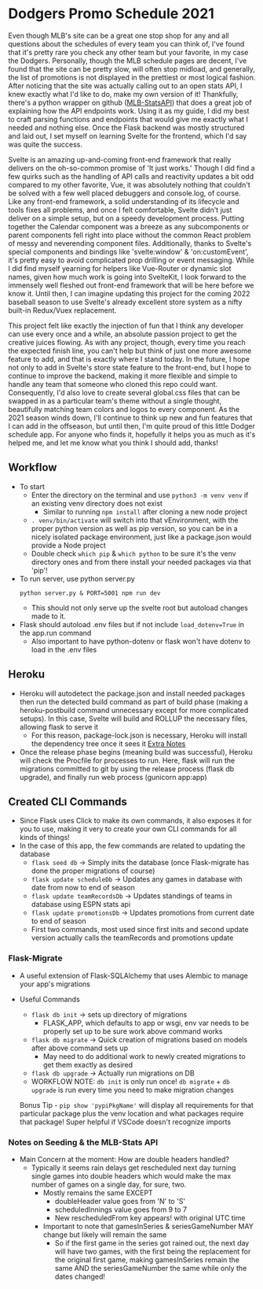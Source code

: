 # Dodgers Promo Schedule 2021
Even though MLB's site can be a great one stop shop for any and all questions about the schedules of every team you can think of, I've found that
it's pretty rare you check any other team but your favorite, in my case the Dodgers. Personally, though the MLB schedule pages are decent, I've found
that the site can be pretty slow, will often stop midload, and generally, the list of promotions is not displayed in the prettiest or most logical fashion.
After noticing that the site was actually calling out to an open stats API, I knew exactly what I'd like to do, make my own version of it! Thankfully,
there's a python wrapper on github ([MLB-StatsAPI](https://github.com/toddrob99/MLB-StatsAPI)) that does a great job of explaining how the API endpoints work.
Using it as my guide, I did my best to craft parsing functions and endpoints that would give me exactly what I needed and nothing else. Once the Flask backend 
was mostly structured and laid out, I set myself on learning Svelte for the frontend, which I'd say was quite the success. 

Svelte is an amazing up-and-coming front-end framework that really delivers on the oh-so-common promise of 'It just works.' Though I did find a few quirks
such as the handling of API calls and reactivity updates a bit odd compared to my other favorite, Vue, it was absolutely nothing that couldn't be solved with
a few well placed debuggers and console.log, of course. Like any front-end framework, a solid understanding of its lifecycle and tools fixes all problems, and once
I felt comfortable, Svelte didn't just deliver on a simple setup, but on a speedy development process. Putting together the Calendar component was a breeze as any subcomponents or parent components fell right into place without the common React problem of messy and neverending component files. 
Additionally, thanks to Svelte's special components and bindings like 'svelte:window' & 'on:customEvent', it's pretty easy to avoid complicated prop drilling or
event messaging. While I did find myself yearning for helpers like Vue-Router or dynamic slot names, given how much work is going into SvelteKit, I look forward to
the immensely well fleshed out front-end framework that will be here before we know it. Until then, I can imagine updating this project for the coming 2022 baseball season to use Svelte's already excellent store system as a nifty built-in Redux/Vuex replacement. 

This project felt like exactly the injection of fun that I think any developer can use every once and a while, an absolute passion project to get the creative
juices flowing. As with any project, though, every time you reach the expected finish line, you can't help but think of just one more awesome feature to add, and 
that is exactly where I stand today. In the future, I hope not only to add in Svelte's store state feature to the front-end, but I hope to continue to improve the backend, making it more flexible and simple to handle any team that someone who cloned this repo could want. Consequently, I'd also love to create several global.css
files that can be swapped in as a particular team's theme without a single thought, beautifully matching team colors and logos to every component. As the 2021 season
winds down, I'll continue to think up new and fun features that I can add in the offseason, but until then, I'm quite proud of this little Dodger schedule app. 
For anyone who finds it, hopefully it helps you as much as it's helped me, and let me know what you think I should add, thanks! 

## Workflow
- To start
  - Enter the directory on the terminal and use `python3 -m venv venv` if an existing venv directory does not exist
    - Similar to running `npm install` after cloning a new node project
  - `. venv/bin/activate` will switch into that vEnvironment, with the proper
  python version as well as pip version, so you can be in a nicely isolated 
  package environment, just like a package.json would provide a Node project
  - Double check `which pip` & `which python` to be sure it's the venv directory ones and from there install your needed packages via that 'pip'!
- To run server, use python server.py 
  ```
  python server.py & PORT=5001 npm run dev
  ```
  - This should not only serve up the svelte root but autoload changes made to it.
- Flask should autoload .env files but if not include `load_dotenv=True` in the app.run command
  - Also important to have python-dotenv or flask won't have dotenv to load in the .env files

## Heroku
- Heroku will autodetect the package.json and install needed packages then run the detected build command as part of build phase (making a heroku-postbuild 
command unnecessary except for more complicated setups). In this case, Svelte will build and ROLLUP the necessary files, allowing flask to serve it
  - For this reason, package-lock.json is necessary, Heroku will install the dependency tree once it sees it [Extra Notes](https://devcenter.heroku.com/articles/nodejs-support)
- Once the release phase begins (meaning build was successful), Heroku will check the Procfile for processes to run. Here, flask will 
run the migrations committed to git by using the release process (flask db upgrade), and finally run web process (gunicorn app:app)

## Created CLI Commands 
- Since Flask uses Click to make its own commands, it also exposes it for you to use, making it very to create your own CLI commands for all kinds of things!
- In the case of this app, the few commands are related to updating the database
  - `flask seed db` -> Simply inits the database (once Flask-migrate has done the proper migrations of course)
  - `flask update scheduleDb` -> Updates any games in database with date from now to end of season
  - `flask update teamRecordsDb` -> Updates standings of teams in database using ESPN stats api
  - `flask update promotionsDb` -> Updates promotions from current date to end of season
  - First two commands, most used since first inits and second update version actually calls the teamRecords and promotions update

### Flask-Migrate
- A useful extension of Flask-SQLAlchemy that uses Alembic to manage your app's migrations
- Useful Commands
  - `flask db init` -> sets up directory of migrations
    - FLASK_APP, which defaults to app or wsgi, env var needs to be properly set up to be sure work above command works 
  - `flask db migrate` -> Quick creation of migrations based on models after above command sets up 
    - May need to do additional work to newly created migrations to get them exactly as desired
  - `flask db upgrade` -> Actually run migrations on DB
  - WORKFLOW NOTE: `db init` is only run once! `db migrate` + `db upgrade` is run every time you need to make migration changes

  Bonus Tip - `pip show 'pypiPkgName'` will display all requirements for that particular package plus the venv location 
  and what packages require that package! Super helpful if VSCode doesn't recognize imports

### Notes on Seeding & the MLB-Stats API
- Main Concern at the moment: How are double headers handled?
  - Typically it seems rain delays get rescheduled next day turning single games into double headers which would make
  the max number of games on a single day, for sure, two. 
    - Mostly remains the same EXCEPT
      - doubleHeader value goes from 'N' to 'S'
      - scheduledInnings value goes from 9 to 7
      - New rescheduledFrom key appears! with original UTC time
    - Important to note that gamesInSeries & seriesGameNumber MAY change but likely will remain the same
      - So if the first game in the series got rained out, the next day will have two games, with the first being the replacement
      for the original first game, making gamesInSeries remain the same AND the seriesGameNumber the same while only the dates changed!